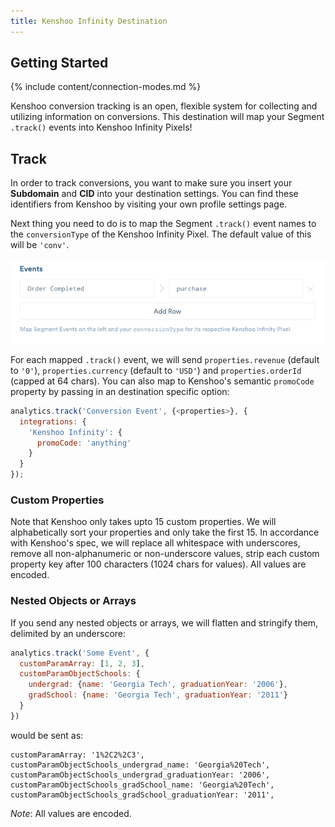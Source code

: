 ```yaml
---
title: Kenshoo Infinity Destination
---
```


## Getting Started

{% include content/connection-modes.md %}

Kenshoo conversion tracking is an open, flexible system for collecting and utilizing information on conversions. This destination will map your Segment `.track()` events into Kenshoo Infinity Pixels!

## Track

In order to track conversions, you want to make sure you insert your **Subdomain** and **CID** into your destination settings. You can find these identifiers from Kenshoo by visiting your own profile settings page.

Next thing you need to do is to map the Segment `.track()` event names to the `conversionType` of the Kenshoo Infinity Pixel. The default value of this will be `'conv'`.

![](images/e7ffbbc58004b02ad61a95d136c98769.png)

For each mapped `.track()` event, we will send `properties.revenue` (default to `'0'`), `properties.currency` (default to `'USD'`) and `properties.orderId` (capped at 64 chars). You can also map to Kenshoo's semantic `promoCode` property by passing in an destination specific option:

```js
analytics.track('Conversion Event', {<properties>}, {
  integrations: {
    'Kenshoo Infinity': {
      promoCode: 'anything'
    }
  }
});
```

### Custom Properties

Note that Kenshoo only takes upto 15 custom properties. We will alphabetically sort your properties and only take the first 15. In accordance with Kenshoo's spec, we will replace all whitespace with underscores, remove all non-alphanumeric or non-underscore values, strip each custom property key after 100 characters (1024 chars for values). All values are encoded.

### Nested Objects or Arrays

If you send any nested objects or arrays, we will flatten and stringify them, delimited by an underscore:

```js
analytics.track('Some Event', {
  customParamArray: [1, 2, 3],
  customParamObjectSchools: {
    undergrad: {name: 'Georgia Tech', graduationYear: '2006'},
    gradSchool: {name: 'Georgia Tech', graduationYear: '2011'}
  }
})
```

would be sent as:

```
customParamArray: '1%2C2%2C3',
customParamObjectSchools_undergrad_name: 'Georgia%20Tech',
customParamObjectSchools_undergrad_graduationYear: '2006',
customParamObjectSchools_gradSchool_name: 'Georgia%20Tech',
customParamObjectSchools_gradSchool_graduationYear: '2011',
```

*Note*: All values are encoded.
